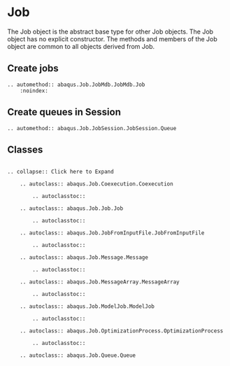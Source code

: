 # Job

The Job object is the abstract base type for other Job objects. The Job object has no explicit constructor. The methods and members of the Job object are common to all objects derived from Job.

## Create jobs

```{eval-rst}
.. automethod:: abaqus.Job.JobMdb.JobMdb.Job
    :noindex:

```

## Create queues in Session

```{eval-rst}
.. automethod:: abaqus.Job.JobSession.JobSession.Queue

```

## Classes

```{eval-rst}

.. collapse:: Click here to Expand

    .. autoclass:: abaqus.Job.Coexecution.Coexecution

        .. autoclasstoc::

    .. autoclass:: abaqus.Job.Job.Job

        .. autoclasstoc::

    .. autoclass:: abaqus.Job.JobFromInputFile.JobFromInputFile

        .. autoclasstoc::

    .. autoclass:: abaqus.Job.Message.Message

        .. autoclasstoc::

    .. autoclass:: abaqus.Job.MessageArray.MessageArray

        .. autoclasstoc::

    .. autoclass:: abaqus.Job.ModelJob.ModelJob

        .. autoclasstoc::

    .. autoclass:: abaqus.Job.OptimizationProcess.OptimizationProcess

        .. autoclasstoc::

    .. autoclass:: abaqus.Job.Queue.Queue
```
